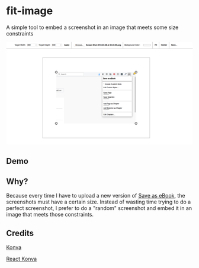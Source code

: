 # fit-image

A simple tool to embed a screenshot in an image that meets some size constraints

![demo](demo.png?raw=true "Demo")

## **Demo**


## Why?

Because every time I have to upload a new version of [Save as eBook](https://github.com/alexadam/save-as-ebook),
the screenshots must have a certain size. Instead of wasting time trying to do a perfect screenshot, I prefer
to do a "random" screenshot and embed it in an image that meets those constraints.

## Credits

[Konva](https://konvajs.github.io/)

[React Konva](https://github.com/lavrton/react-konva)
